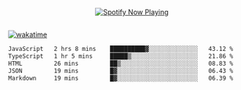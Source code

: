 

<p align="center">
  <a href="https://open.spotify.com/user/31ljmyymhthokwewwcd6dsdmvprm" target="_blank"><img src="https://novatorem-psi-rosy.vercel.app/api/spotify" alt="Spotify Now Playing"/></a>
</p>

##

[![wakatime](https://wakatime.com/badge/user/87646243-158a-4241-a3cb-668e1fa2dbb8.svg)](https://wakatime.com/@87646243-158a-4241-a3cb-668e1fa2dbb8)
<!--START_SECTION:waka-->

```txt
JavaScript   2 hrs 8 mins    ██████████▓░░░░░░░░░░░░░░   43.12 %
TypeScript   1 hr 5 mins     █████▒░░░░░░░░░░░░░░░░░░░   21.86 %
HTML         26 mins         ██▒░░░░░░░░░░░░░░░░░░░░░░   08.83 %
JSON         19 mins         █▓░░░░░░░░░░░░░░░░░░░░░░░   06.43 %
Markdown     19 mins         █▓░░░░░░░░░░░░░░░░░░░░░░░   06.39 %
```

<!--END_SECTION:waka-->
